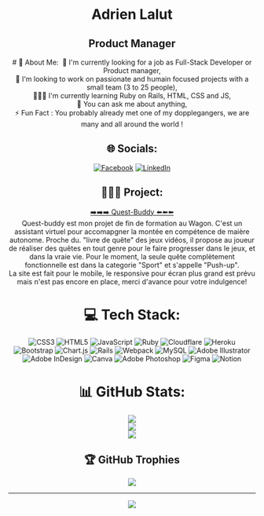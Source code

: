 <div align="center">
<h1> Adrien Lalut </h1>
<h2>Product Manager <br></h2>
# 💫 About Me:
 🚀 I'm currently looking for a job as Full-Stack Developer or Product manager,<br>🧬 I'm looking to work on passionate and humain focused projects with a small team (3 to 25 people), <br>👨🏼‍💻 I'm currently learning Ruby on Rails, HTML, CSS and JS,<br>💬 You can ask me about anything, <br>⚡️ Fun Fact : You probably already met one of my dopplegangers, we are many and all around the world !


## 🌐 Socials:
[![Facebook](https://img.shields.io/badge/Facebook-%231877F2.svg?logo=Facebook&logoColor=white)](https://www.facebook.com/adrien.lalut) [![LinkedIn](https://img.shields.io/badge/LinkedIn-%230077B5.svg?logo=linkedin&logoColor=white)](https://www.linkedin.com/in/adrien-lalut/) 

## 👨🏼‍💻 Project:
  [➡️➡️➡️  Quest-Buddy  ⬅️⬅️⬅️](https://pacific-hollows-51027.herokuapp.com/)<br>
  Quest-buddy est mon projet de fin de formation au Wagon. C'est un assistant virtuel pour accomapgner la montée en compétence de maière autonome. Proche du. "livre de quête" des jeux vidéos, il propose au joueur de réaliser des quêtes en tout genre pour le faire progresser dans le jeux, et dans la vraie vie.
  Pour le moment, la seule quête complètement fonctionnelle est dans la categorie "Sport" et s'appelle "Push-up".<br>
  La site est fait pour le mobile, le responsive pour écran plus grand est prévu mais n'est pas encore en place, merci d'avance pour votre indulgence!<br>
  
# 💻 Tech Stack:
![CSS3](https://img.shields.io/badge/css3-%231572B6.svg?style=flat&logo=css3&logoColor=white) ![HTML5](https://img.shields.io/badge/html5-%23E34F26.svg?style=flat&logo=html5&logoColor=white) ![JavaScript](https://img.shields.io/badge/javascript-%23323330.svg?style=flat&logo=javascript&logoColor=%23F7DF1E) ![Ruby](https://img.shields.io/badge/ruby-%23CC342D.svg?style=flat&logo=ruby&logoColor=white) ![Cloudflare](https://img.shields.io/badge/Cloudflare-F38020?style=flat&logo=Cloudflare&logoColor=white) ![Heroku](https://img.shields.io/badge/heroku-%23430098.svg?style=flat&logo=heroku&logoColor=white) ![Bootstrap](https://img.shields.io/badge/bootstrap-%23563D7C.svg?style=flat&logo=bootstrap&logoColor=white) ![Chart.js](https://img.shields.io/badge/chart.js-F5788D.svg?style=flat&logo=chart.js&logoColor=white) ![Rails](https://img.shields.io/badge/rails-%23CC0000.svg?style=flat&logo=ruby-on-rails&logoColor=white) ![Webpack](https://img.shields.io/badge/webpack-%238DD6F9.svg?style=flat&logo=webpack&logoColor=black) ![MySQL](https://img.shields.io/badge/mysql-%2300f.svg?style=flat&logo=mysql&logoColor=white) ![Adobe Illustrator](https://img.shields.io/badge/adobeillustrator-%23FF9A00.svg?style=flat&logo=adobeillustrator&logoColor=white) ![Adobe InDesign](https://img.shields.io/badge/Adobe%20InDesign-49021F?style=flat&logo=adobeindesign&logoColor=white) ![Canva](https://img.shields.io/badge/Canva-%2300C4CC.svg?style=flat&logo=Canva&logoColor=white) ![Adobe Photoshop](https://img.shields.io/badge/adobephotoshop-%2331A8FF.svg?style=flat&logo=adobephotoshop&logoColor=white) 	![Figma](https://img.shields.io/badge/figma-%23F24E1E.svg?style=flat&logo=figma&logoColor=white) ![Notion](https://img.shields.io/badge/Notion-%23000000.svg?style=flat&logo=notion&logoColor=white)
# 📊 GitHub Stats:
![](https://github-readme-stats.vercel.app/api?username=Dridry-dev&theme=highcontrast&hide_border=false&include_all_commits=true&count_private=true)<br/>
![](https://github-readme-streak-stats.herokuapp.com/?user=Dridry-dev&theme=highcontrast&hide_border=false)<br/>
![](https://github-readme-stats.vercel.app/api/top-langs/?username=Dridry-dev&theme=highcontrast&hide_border=false&include_all_commits=true&count_private=true&layout=compact)

## 🏆 GitHub Trophies
![](https://github-profile-trophy.vercel.app/?username=Dridry-dev&theme=gruvbox&no-frame=true&no-bg=true&margin-w=4)

---
[![](https://visitcount.itsvg.in/api?id=Dridry-dev&icon=9&color=2)](https://visitcount.itsvg.in)

<!-- Proudly created with GPRM ( https://gprm.itsvg.in ) -->
</div>
